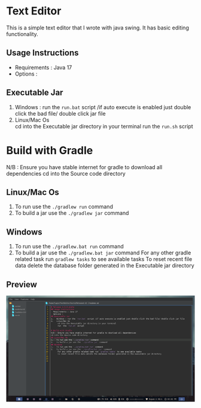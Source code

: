 # Text Editor

This is a simple text editor that I wrote with java swing.
It has basic editing functionality.

## Usage Instructions
- Requirements : Java 17
- Options :
## Executable Jar
1.	Windows : run the `run.bat` script /if auto execute is enabled just double click the bad file/ double click jar file
2.	Linux/Mac Os  
      cd into the Executable jar directory in your terminal
      run  the `run.sh` script

# Build with Gradle
N/B : Ensure you have stable internet for gradle to download all dependencies
cd into the Source code directory
## Linux/Mac Os
1.	To run use the `./gradlew run` command
2.	To build a jar use the `./gradlew jar` command
## Windows
1.	To run use the `./gradlew.bat run` command
2.	To build a jar use the `./gradlew.bat jar` command
      For any other gradle related task run `gradlew tasks` to see available tasks
      To reset recent file data delete the database folder generated in the Executable jar directory


## Preview 
![Alt text](./static/myeditor.png)
